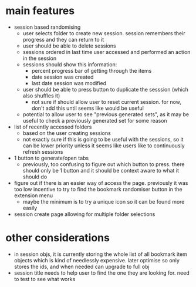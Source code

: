 # main features
- session based randomising
    - user selects folder to create new session. session remembers their progress and they can return to it
    - user should be able to delete sessions
    - sessions ordered in last time user accessed and performed an action in the session
    - sessions should show this information:
        - percent progress bar of getting through the items
        - date session was created
        - last date session was modified
    - user should be able to press button to duplicate the sesssion (which also shuffles it)
        - not sure if should allow user to reset current session. for now, don't add this until seems like would be useful
    - potential to allow user to see "previous generated sets", as it may be useful to check a previously generated set for some reason
- list of recently accessed folders
    - based on the user creating sessions
    - not exactly sure if this is going to be useful with the sessions, so it can be lower priority unless it seems like users like to continuously refresh sessions
- 1 button to generate/open tabs
    - previously, too confusing to figure out which button to press. there should only be 1 button and it should be context aware to what it should do
- figure out if there is an easier way of access the page. previously it was too low incentive to try to find the bookmark randomiser button in the extension menu
    - maybe the minimum is to try a unique icon so it can be found more easily
- session create page allowing for multiple folder selections

# other considerations
- in session objs, it is currently storing the whole list of all bookmark item objects which is kind of needlessly expensive. later optimise so only stores the ids, and when needed can upgrade to full obj
- session title needs to help user to find the one they are looking for. need to test to see what works